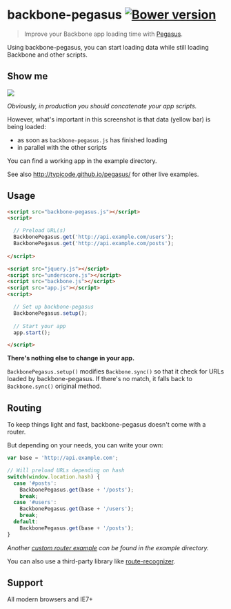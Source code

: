 # backbone-pegasus [![Bower version](https://badge.fury.io/bo/backbone-pegasus.svg)](http://badge.fury.io/bo/backbone-pegasus)

> Improve your Backbone app loading time with [Pegasus](https://github.com/typicode/pegasus).

Using backbone-pegasus, you can start loading data while still loading Backbone and other scripts.

## Show me

![](http://i.imgur.com/gT3DR18.png)

_Obviously, in production you should concatenate your app scripts._

However, what's important in this screenshot is that  data (yellow bar) is being loaded:

* as soon as `backbone-pegasus.js` has finished loading
* in parallel with the other scripts

You can find a working app in the example directory.

See also http://typicode.github.io/pegasus/ for other live examples.

## Usage

```html
<script src="backbone-pegasus.js"></script>
<script>

  // Preload URL(s)
  BackbonePegasus.get('http://api.example.com/users');
  BackbonePegasus.get('http://api.example.com/posts');
  
</script>

<script src="jquery.js"></script>
<script src="underscore.js"></script>
<script src="backbone.js"></script>
<script src="app.js"></script>
<script>

  // Set up backbone-pegasus
  BackbonePegasus.setup();
  
  // Start your app
  app.start();

</script>
```

__There's nothing else to change in your app.__

`BackbonePegasus.setup()` modifies `Backbone.sync()` so that it check for URLs loaded by backbone-pegasus. If there's no match, it falls back to `Backbone.sync()` original method.

## Routing

To keep things light and fast, backbone-pegasus doesn't come with a router.

But depending on your needs, you can write your own:

```javascript
var base = 'http://api.example.com';

// Will preload URLs depending on hash
switch(window.location.hash) {
  case '#posts':
    BackbonePegasus.get(base + '/posts');
    break;
  case '#users':
    BackbonePegasus.get(base + '/users');
    break;
  default:
    BackbonePegasus.get(base + '/posts');
}
```

_Another [custom router example](https://github.com/typicode/backbone-pegasus/blob/master/example/index.html#L37) can be found in the example directory._

You can also use a third-party library like [route-recognizer](https://github.com/tildeio/route-recognizer).

## Support

All modern browsers and IE7+

